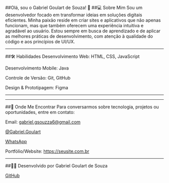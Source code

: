 ##Olá, sou o Gabriel Goulart de Souza! 👋
##💻 Sobre Mim
Sou um desenvolvedor focado em transformar ideias em soluções digitais eficientes. Minha paixão reside em criar sites e aplicativos que não apenas funcionam, mas que também oferecem uma experiência intuitiva e agradável ao usuário. Estou sempre em busca de aprendizado e de aplicar as melhores práticas de desenvolvimento, com atenção à qualidade do código e aos princípios de UI/UX.

---

##🛠️ Habilidades
Desenvolvimento Web: HTML, CSS, JavaScript

Desenvolvimento Mobile: Java

Controle de Versão: Git, GitHub

Design & Prototipagem: Figma

---

<!--

##🚀 Meus Projetos
Esta seção está desativada. Quando tiver projetos, remova este comentário e adicione a informação abaixo.

[Nome do Projeto 1]
Descrição: Uma breve descrição do projeto e o problema que ele resolve.

Tecnologias Utilizadas: [Tecnologias Usadas]

Link do Repositório: https://github.com/Gabriel-GDS-dev/NomeDoProjeto1

Ver Projeto Online: [Link para o projeto]

-->

---

##📧 Onde Me Encontrar
Para conversarmos sobre tecnologia, projetos ou oportunidades, entre em contato:

Email: gabriel.gsouzza6@gmail.com

[@Gabriel.Goulart](https://www.instagram.com/gabriel_gds_dev/)

[WhatsApp](https://wa.me/5548998101048)

Portfólio/Website: https://seusite.com.br

---

##👨‍💻 Desenvolvido por
Gabriel Goulart de Souza  

[GitHub](https://github.com/Gabriel-GDS-dev)
